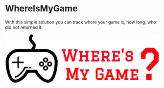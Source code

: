 # WhereIsMyGame
With this simple solution you can track where your game is, how long, who did not returned it.

![Logo](https://github.com/rcamara32/WhereIsMyGame/blob/master/docs/images/logo_big.png)
